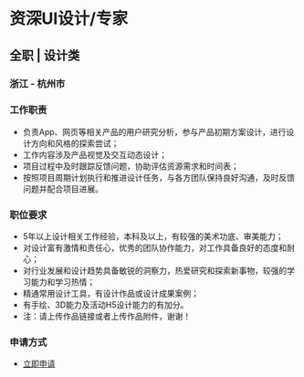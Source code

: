 
# 资深UI设计/专家
## 全职  |  设计类
### 浙江 - 杭州市

### 工作职责
- 负责App、网页等相关产品的用户研究分析，参与产品初期方案设计，进行设计方向和风格的探索尝试；
- 工作内容涉及产品视觉及交互动态设计；
- 项目过程中及时跟踪反馈问题，协助评估资源需求和时间表；
- 按照项目周期计划执行和推进设计任务，与各方团队保持良好沟通，及时反馈问题并配合项目进展。
### 职位要求
- 5年以上设计相关工作经验，本科及以上，有较强的美术功底、审美能力；
- 对设计富有激情和责任心，优秀的团队协作能力，对工作具备良好的态度和耐心；
- 对行业发展和设计趋势具备敏锐的洞察力，热爱研究和探索新事物，较强的学习能力和学习热情；
- 精通常用设计工具，有设计作品或设计成果案例；
- 有手绘、3D能力及活动H5设计能力的有加分。
- 注：请上传作品链接或者上传作品附件，谢谢！
### 申请方式
- <a href="mailto:hr@tuya.com?subject=求职简历-资深UI设计/专家-来自GitHub">立即申请</a>